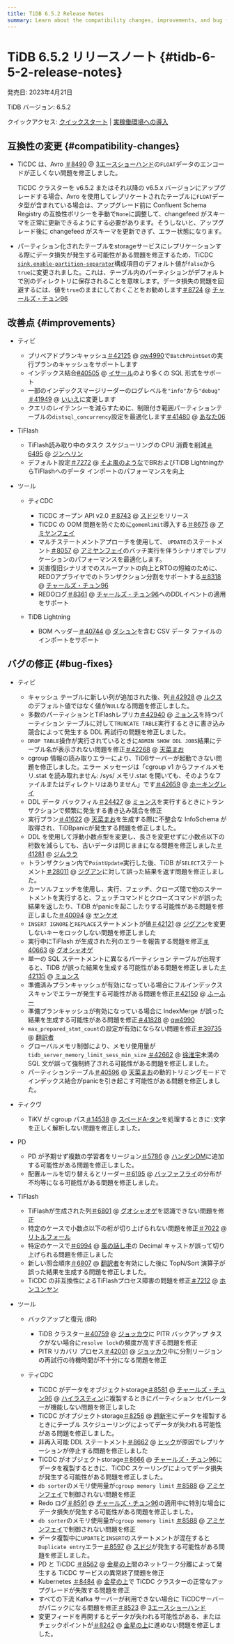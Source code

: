 ```yaml
---
title: TiDB 6.5.2 Release Notes
summary: Learn about the compatibility changes, improvements, and bug fixes in TiDB 6.5.2.
---
```


# TiDB 6.5.2 リリースノート {#tidb-6-5-2-release-notes}

発売日: 2023年4月21日

TiDB バージョン: 6.5.2

クイックアクセス: [クイックスタート](https://docs.pingcap.com/tidb/v6.5/quick-start-with-tidb) | [実稼働環境への導入](https://docs.pingcap.com/tidb/v6.5/production-deployment-using-tiup)

## 互換性の変更 {#compatibility-changes}

-   TiCDC は、Avro [＃8490](https://github.com/pingcap/tiflow/issues/8490) @ [3エースショーハンド](https://github.com/3AceShowHand)の`FLOAT`データのエンコードが正しくない問題を修正しました。

    TiCDC クラスターを v6.5.2 またはそれ以降の v6.5.x バージョンにアップグレードする場合、Avro を使用してレプリケートされたテーブルに`FLOAT`データ型が含まれている場合は、アップグレード前に Confluent Schema Registry の互換性ポリシーを手動で`None`に調整して、changefeed がスキーマを正常に更新できるようにする必要があります。そうしないと、アップグレード後に changefeed がスキーマを更新できず、エラー状態になります。

-   パーティション化されたテーブルをstorageサービスにレプリケーションする際にデータ損失が発生する可能性がある問題を修正するため、TiCDC [`sink.enable-partition-separator`](/ticdc/ticdc-changefeed-config.md#changefeed-configuration-parameters)構成項目のデフォルト値が`false`から`true`に変更されました。これは、テーブル内のパーティションがデフォルトで別のディレクトリに保存されることを意味します。データ損失の問題を回避するには、値を`true`のままにしておくことをお勧めします[＃8724](https://github.com/pingcap/tiflow/issues/8724) @ [チャールズ・チュン96](https://github.com/CharlesCheung96)

## 改善点 {#improvements}

-   ティビ

    -   プリペアドプランキャッシュ[＃42125](https://github.com/pingcap/tidb/issues/42125) @ [qw4990](https://github.com/qw4990)で`BatchPointGet`の実行プランのキャッシュをサポートします
    -   インデックス結合[#40505](https://github.com/pingcap/tidb/issues/40505) @ [イサール](https://github.com/Yisaer)のより多くの SQL 形式をサポート
    -   一部のインデックスマージリーダーのログレベルを`"info"`から`"debug"` [＃41949](https://github.com/pingcap/tidb/issues/41949) @ [いいえ](https://github.com/yibin87)に変更します
    -   クエリのレイテンシーを減らすために、制限付き範囲パーティションテーブルの`distsql_concurrency`設定を最適化します[＃41480](https://github.com/pingcap/tidb/issues/41480) @ [あなた06](https://github.com/you06)

-   TiFlash

    -   TiFlash読み取り中のタスク スケジューリングの CPU 消費を削減[＃6495](https://github.com/pingcap/tiflash/issues/6495) @ [ジンヘリン](https://github.com/JinheLin)
    -   デフォルト設定[＃7272](https://github.com/pingcap/tiflash/issues/7272) @ [そよ風のような](https://github.com/breezewish)でBRおよびTiDB LightningからTiFlashへのデータ インポートのパフォーマンスを向上

-   ツール

    -   ティCDC

        -   TiCDC オープン API v2.0 [＃8743](https://github.com/pingcap/tiflow/issues/8743) @ [スドジ](https://github.com/sdojjy)をリリース
        -   TiCDC の OOM 問題を防ぐために`gomemlimit`導入する[＃8675](https://github.com/pingcap/tiflow/issues/8675) @ [アミヤンフェイ](https://github.com/amyangfei)
        -   マルチステートメントアプローチを使用して、 `UPDATE`のステートメント[＃8057](https://github.com/pingcap/tiflow/issues/8057) @ [アミヤンフェイ](https://github.com/amyangfei)のバッチ実行を伴うシナリオでレプリケーションのパフォーマンスを最適化します。
        -   災害復旧シナリオでのスループットの向上とRTOの短縮のために、REDOアプライヤでのトランザクション分割をサポートする[＃8318](https://github.com/pingcap/tiflow/issues/8318)​​ @ [チャールズ・チュン96](https://github.com/CharlesCheung96)
        -   REDOログ[＃8361](https://github.com/pingcap/tiflow/issues/8361) @ [チャールズ・チュン96](https://github.com/CharlesCheung96)へのDDLイベントの適用をサポート

    -   TiDB Lightning

        -   BOM ヘッダー[＃40744](https://github.com/pingcap/tidb/issues/40744) @ [ダシュン](https://github.com/dsdashun)を含む CSV データ ファイルのインポートをサポート

## バグの修正 {#bug-fixes}

-   ティビ
    -   キャッシュ テーブルに新しい列が追加された後、列[＃42928](https://github.com/pingcap/tidb/issues/42928) @ [ルクス](https://github.com/lqs)のデフォルト値ではなく値が`NULL`なる問題を修正しました。
    -   多数のパーティションとTiFlashレプリカ[＃42940](https://github.com/pingcap/tidb/issues/42940) @ [ミョンス](https://github.com/mjonss)を持つパーティション テーブルに対して`TRUNCATE TABLE`実行するときに書き込み競合によって発生する DDL 再試行の問題を修正しました。
    -   `DROP TABLE`操作が実行されているときに`ADMIN SHOW DDL JOBS`結果にテーブル名が表示されない問題を修正[＃42268](https://github.com/pingcap/tidb/issues/42268) @ [天菜まお](https://github.com/tiancaiamao)
    -   cgroup 情報の読み取りエラーにより、TiDBサーバーが起動できない問題を修正しました。エラー メッセージは「cgroup v1 からファイルメモリ.stat を読み取れません: /sys/ メモリ.stat を開いても、そのようなファイルまたはディレクトリはありません」です[＃42659](https://github.com/pingcap/tidb/issues/42659) @ [ホーキングレイ](https://github.com/hawkingrei)
    -   DDL データ バックフィル[＃24427](https://github.com/pingcap/tidb/issues/24427) @ [ミョンス](https://github.com/mjonss)を実行するときにトランザクションで頻繁に発生する書き込み競合を修正
    -   実行プラン[＃41622](https://github.com/pingcap/tidb/issues/41622) @ [天菜まお](https://github.com/tiancaiamao)を生成する際に不整合な InfoSchema が取得され、TiDBpanicが発生する問題を修正しました。
    -   DDL を使用して浮動小数点型を変更し、長さを変更せずに小数点以下の桁数を減らしても、古いデータは同じままになる問題を修正しました[＃41281](https://github.com/pingcap/tidb/issues/41281) @ [ジムララ](https://github.com/zimulala)
    -   トランザクション内で`PointUpdate`実行した後、TiDB が`SELECT`ステートメント[＃28011](https://github.com/pingcap/tidb/issues/28011) @ [ジグアン](https://github.com/zyguan)に対して誤った結果を返す問題を修正しました。
    -   カーソルフェッチを使用し、実行、フェッチ、クローズ間で他のステートメントを実行すると、フェッチコマンドとクローズコマンドが誤った結果を返したり、TiDB がpanicを起こしたりする可能性がある問題を修正しました[＃40094](https://github.com/pingcap/tidb/issues/40094) @ [ヤンケオ](https://github.com/YangKeao)
    -   `INSERT IGNORE`と`REPLACE`ステートメントが値[＃42121](https://github.com/pingcap/tidb/issues/42121) @ [ジグアン](https://github.com/zyguan)を変更しないキーをロックしない問題を修正しました
    -   実行中にTiFlash が生成された列のエラーを報告する問題を修正[＃40663](https://github.com/pingcap/tidb/issues/40663) @ [グオシャオゲ](https://github.com/guo-shaoge)
    -   単一の SQL ステートメントに異なるパーティション テーブルが出現すると、TiDB が誤った結果を生成する可能性がある問題を修正しました[＃42135](https://github.com/pingcap/tidb/issues/42135) @ [ミョンス](https://github.com/mjonss)
    -   準備済みプランキャッシュが有効になっている場合にフルインデックススキャンでエラーが発生する可能性がある問題を修正[＃42150](https://github.com/pingcap/tidb/issues/42150) @ [ふーふー](https://github.com/fzzf678)
    -   準備プランキャッシュが有効になっている場合に IndexMerge が誤った結果を生成する可能性がある問題を修正[＃41828](https://github.com/pingcap/tidb/issues/41828) @ [qw4990](https://github.com/qw4990)
    -   `max_prepared_stmt_count`の設定が有効にならない問題を修正[＃39735](https://github.com/pingcap/tidb/issues/39735) @ [翻訳者](https://github.com/xuyifangreeneyes)
    -   グローバルメモリ制御により、メモリ使用量が`tidb_server_memory_limit_sess_min_size` [＃42662](https://github.com/pingcap/tidb/issues/42662) @ [徐淮宇](https://github.com/XuHuaiyu)未満の SQL 文が誤って強制終了される可能性がある問題を修正しました。
    -   パーティションテーブル[＃40596](https://github.com/pingcap/tidb/issues/40596) @ [天菜まお](https://github.com/tiancaiamao)の動的トリミングモードでインデックス結合がpanicを引き起こす可能性がある問題を修正しました。

-   ティクヴ

    -   TiKV が cgroup パス[＃14538](https://github.com/tikv/tikv/issues/14538) @ [スペードA-タン](https://github.com/SpadeA-Tang)を処理するときに`:`文字を正しく解析しない問題を修正しました。

-   PD

    -   PD が予期せず複数の学習者をリージョン[＃5786](https://github.com/tikv/pd/issues/5786) @ [ハンダンDM](https://github.com/HunDunDM)に追加する可能性がある問題を修正しました。
    -   配置ルールを切り替えるとリーダー[＃6195](https://github.com/tikv/pd/issues/6195) @ [バッファフライ](https://github.com/bufferflies)の分布が不均等になる可能性がある問題を修正しました。

-   TiFlash

    -   TiFlashが生成された列[＃6801](https://github.com/pingcap/tiflash/issues/6801) @ [グオシャオゲ](https://github.com/guo-shaoge)を認識できない問題を修正
    -   特定のケースで小数点以下の桁が切り上げられない問題を修正[＃7022](https://github.com/pingcap/tiflash/issues/7022) @ [リトルフォール](https://github.com/LittleFall)
    -   特定のケースで[＃6994](https://github.com/pingcap/tiflash/issues/6994) @ [風の話し手](https://github.com/windtalker)の Decimal キャストが誤って切り上げられる問題を修正しました
    -   新しい照合順序[＃6807](https://github.com/pingcap/tiflash/issues/6807) @ [翻訳者](https://github.com/xzhangxian1008)を有効にした後に TopN/Sort 演算子が誤った結果を生成する問題を修正しました。
    -   TiCDC の非互換性によるTiFlashプロセス障害の問題を修正[＃7212](https://github.com/pingcap/tiflash/issues/7212) @ [ホンユンヤン](https://github.com/hongyunyan)

-   ツール

    -   バックアップと復元 (BR)

        -   TiDB クラスター[＃40759](https://github.com/pingcap/tidb/issues/40759) @ [ジョッカウ](https://github.com/joccau)に PITR バックアップ タスクがない場合に`resolve lock`の頻度が高すぎる問題を修正
        -   PITR リカバリ プロセス[＃42001](https://github.com/pingcap/tidb/issues/42001) @ [ジョッカウ](https://github.com/joccau)中に分割リージョンの再試行の待機時間が不十分になる問題を修正

    -   ティCDC

        -   TiCDC がデータをオブジェクトstorage[＃8581](https://github.com/pingcap/tiflow/issues/8581) @ [チャールズ・チュン96](https://github.com/CharlesCheung96) @ [ハイラスティン](https://github.com/hi-rustin)に複製するときにパーティション セパレーターが機能しない問題を修正しました
        -   TiCDC がオブジェクトstorage[＃8256](https://github.com/pingcap/tiflow/issues/8256) @ [趙新宇](https://github.com/zhaoxinyu)にデータを複製するときにテーブル スケジューリングによってデータが失われる可能性がある問題を修正しました。
        -   非再入可能 DDL ステートメント[＃8662](https://github.com/pingcap/tiflow/issues/8662) @ [ヒック](https://github.com/hicqu)が原因でレプリケーションが停止する問題を修正しました
        -   TiCDC がオブジェクトstorage[＃8666](https://github.com/pingcap/tiflow/issues/8666) @ [チャールズ・チュン96](https://github.com/CharlesCheung96)にデータを複製するときに、TiCDC スケーリングによってデータ損失が発生する可能性がある問題を修正しました。
        -   `db sorter`のメモリ使用量が`cgroup memory limit` [＃8588](https://github.com/pingcap/tiflow/issues/8588) @ [アミヤンフェイ](https://github.com/amyangfei)で制御されない問題を修正
        -   Redo ログ[＃8591](https://github.com/pingcap/tiflow/issues/8591) @ [チャールズ・チュン96](https://github.com/CharlesCheung96)の適用中に特別な場合にデータ損失が発生する可能性がある問題を修正しました。
        -   `db sorter`のメモリ使用量が`cgroup memory limit` [＃8588](https://github.com/pingcap/tiflow/issues/8588) @ [アミヤンフェイ](https://github.com/amyangfei)で制御されない問題を修正
        -   データ複製中に`UPDATE`と`INSERT`のステートメントが混在すると`Duplicate entry`エラー[＃8597](https://github.com/pingcap/tiflow/issues/8597) @ [スドジ](https://github.com/sdojjy)が発生する可能性がある問題を修正しました。
        -   PD と TiCDC [＃8562](https://github.com/pingcap/tiflow/issues/8562) @ [金星の上](https://github.com/overvenus)間のネットワーク分離によって発生する TiCDC サービスの異常終了問題を修正
        -   Kubernetes [＃8484](https://github.com/pingcap/tiflow/issues/8484) @ [金星の上](https://github.com/overvenus)で TiCDC クラスターの正常なアップグレードが失敗する問題を修正
        -   すべての下流 Kafka サーバーが利用できない場合に TiCDCサーバーがパニックになる問題を修正[＃8523](https://github.com/pingcap/tiflow/issues/8523) @ [3エースショーハンド](https://github.com/3AceShowHand)
        -   変更フィードを再開するとデータが失われる可能性がある、またはチェックポイントが[＃8242](https://github.com/pingcap/tiflow/issues/8242) @ [金星の上](https://github.com/overvenus)に進めない問題を修正しました。
